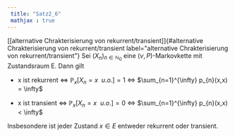 ```yaml
---
 title: "Satz2_6"
 mathjax : true
---
```

[\[alternative Chrakterisierung von rekurrent/transient\]]{#alternative Chrakterisierung von rekurrent/transient
label="alternative Chrakterisierung von rekurrent/transient"} Sei
$(X_{n})_{n \in \mathbb{N}_{0}}$ eine $(\nu,P)$-Markovkette mit
Zustandsraum E. Dann gilt

-   x ist rekurrent $\Leftrightarrow$
    $\mathbb{P}_{x}[X_{n} = x \: \: u.o.] = 1$ $\Leftrightarrow$
    $\sum_{n=1}^{\infty} p_{n}(x,x) = \infty$

-   x ist transient $\Leftrightarrow$
    $\mathbb{P}_{x}[X_{n} = x \: \: u.o.] = 0$ $\Leftrightarrow$
    $\sum_{n=1}^{\infty} p_{n}(x,x) < \infty$

Insbesondere ist jeder Zustand $x \in E$ entweder rekurrent oder
transient.
